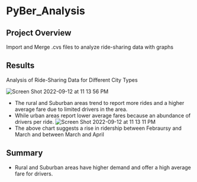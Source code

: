 # PyBer_Analysis
Project Overview
- 
Import and Merge .cvs files to analyze ride-sharing data with graphs

Results
-
Analysis of Ride-Sharing Data for Different City Types

![Screen Shot 2022-09-12 at 11 13 56 PM](https://user-images.githubusercontent.com/96351971/189824959-f282ae55-39ec-4e75-960e-af1f4279a9d1.png)

- The rural and Suburban areas trend to report more rides and a higher average fare due to limited drivers in the area.
- While urban areas report lower average fares because an abundance of drivers per ride.
![Screen Shot 2022-09-12 at 11 13 11 PM](https://user-images.githubusercontent.com/96351971/189825103-3977922e-dec2-4fed-9c2b-d8c7669a771a.png)
- The above chart suggests a rise in ridership between Febraursy and March and between March and April

Summary 
-
- Rural and Suburban areas have higher demand and offer a high average fare for drivers.

